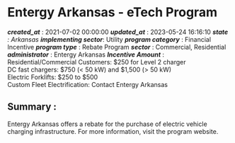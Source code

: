 # Entergy Arkansas - eTech Program 
 ***created_at*** : 2021-07-02 00:00:00 
 ***updated_at*** : 2023-05-24 16:16:10 
 ***state** : Arkansas 
 **implementing sector***: Utility 
 ***program category*** : Financial Incentive 
 ***program type*** : Rebate Program 
 ***sector*** : Commercial, Residential 
 ***administrator*** : Entergy Arkansas 
 ***Incentive Amount*** : Residential/Commercial Customers: $250 for Level 2 charger  
DC fast chargers: $750 (< 50 kW) and $1,500 (> 50 kW)  
Electric Forklifts: $250 to $500  
Custom Fleet Electrification: Contact Entergy Arkansas

 
 ## Summary : 
 Entergy Arkansas offers a rebate for the purchase of electric vehicle charging
infrastructure. For more information, visit the program website.

 
 